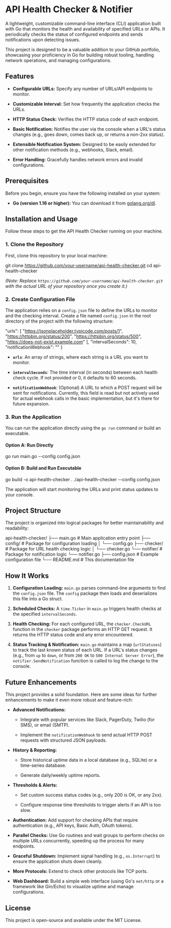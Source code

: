 # API Health Checker & Notifier

A lightweight, customizable command-line interface (CLI) application built with Go that monitors the health and availability of specified URLs or APIs. It periodically checks the status of configured endpoints and sends notifications upon detecting issues.

This project is designed to be a valuable addition to your GitHub portfolio, showcasing your proficiency in Go for building robust tooling, handling network operations, and managing configurations.

## Features

* **Configurable URLs:** Specify any number of URLs/API endpoints to monitor.

* **Customizable Interval:** Set how frequently the application checks the URLs.

* **HTTP Status Check:** Verifies the HTTP status code of each endpoint.

* **Basic Notification:** Notifies the user via the console when a URL's status changes (e.g., goes down, comes back up, or returns a non-2xx status).

* **Extensible Notification System:** Designed to be easily extended for other notification methods (e.g., webhooks, Slack, email).

* **Error Handling:** Gracefully handles network errors and invalid configurations.

## Prerequisites

Before you begin, ensure you have the following installed on your system:

* **Go (version 1.16 or higher):** You can download it from [golang.org/dl](https://golang.org/dl/).

## Installation and Usage

Follow these steps to get the API Health Checker running on your machine.

### 1. Clone the Repository

First, clone this repository to your local machine:

git clone https://github.com/your-username/api-health-checker.git
cd api-health-checker

*(Note: Replace `https://github.com/your-username/api-health-checker.git` with the actual URL of your repository once you create it.)*

### 2. Create Configuration File

The application relies on a `config.json` file to define the URLs to monitor and the checking interval. Create a file named `config.json` in the root directory of the project with the following structure:


"urls": [
"https://jsonplaceholder.typicode.com/posts/1",
"https://httpbin.org/status/200",
"https://httpbin.org/status/500",
"https://does-not-exist.example.com"
],
"intervalSeconds": 10,
"notificationWebhook": ""
}


* **`urls`**: An array of strings, where each string is a URL you want to monitor.

* **`intervalSeconds`**: The time interval (in seconds) between each health check cycle. If not provided or 0, it defaults to 60 seconds.

* **`notificationWebhook`**: (Optional) A URL to which a POST request will be sent for notifications. Currently, this field is read but not actively used for actual webhook calls in the basic implementation, but it's there for future expansion.

### 3. Run the Application

You can run the application directly using the `go run` command or build an executable.

#### Option A: Run Directly

go run main.go --config config.json

#### Option B: Build and Run Executable

go build -o api-health-checker .
./api-health-checker --config config.json

The application will start monitoring the URLs and print status updates to your console.

## Project Structure

The project is organized into logical packages for better maintainability and readability:


api-health-checker/
├── main.go               # Main application entry point
├── config/               # Package for configuration loading
│   └── config.go
├── checker/              # Package for URL health checking logic
│   └── checker.go
└── notifier/             # Package for notification logic
└── notifier.go
├── config.json           # Example configuration file
└── README.md             # This documentation file


## How It Works

1.  **Configuration Loading:** `main.go` parses command-line arguments to find the `config.json` file. The `config` package then loads and deserializes this file into a Go struct.

2.  **Scheduled Checks:** A `time.Ticker` in `main.go` triggers health checks at the specified `intervalSeconds`.

3.  **Health Checking:** For each configured URL, the `checker.CheckURL` function in the `checker` package performs an HTTP GET request. It returns the HTTP status code and any error encountered.

4.  **Status Tracking & Notification:** `main.go` maintains a map (`urlStatuses`) to track the last known status of each URL. If a URL's status changes (e.g., from `up` to `down`, or from `200 OK` to `500 Internal Server Error`), the `notifier.SendNotification` function is called to log the change to the console.

## Future Enhancements

This project provides a solid foundation. Here are some ideas for further enhancements to make it even more robust and feature-rich:

* **Advanced Notifications:**

    * Integrate with popular services like Slack, PagerDuty, Twilio (for SMS), or email (SMTP).

    * Implement the `notificationWebhook` to send actual HTTP POST requests with structured JSON payloads.

* **History & Reporting:**

    * Store historical uptime data in a local database (e.g., SQLite) or a time-series database.

    * Generate daily/weekly uptime reports.

* **Thresholds & Alerts:**

    * Set custom success status codes (e.g., only 200 is OK, or any 2xx).

    * Configure response time thresholds to trigger alerts if an API is too slow.

* **Authentication:** Add support for checking APIs that require authentication (e.g., API keys, Basic Auth, OAuth tokens).

* **Parallel Checks:** Use Go routines and wait groups to perform checks on multiple URLs concurrently, speeding up the process for many endpoints.

* **Graceful Shutdown:** Implement signal handling (e.g., `os.Interrupt`) to ensure the application shuts down cleanly.

* **More Protocols:** Extend to check other protocols like TCP ports.

* **Web Dashboard:** Build a simple web interface (using Go's `net/http` or a framework like Gin/Echo) to visualize uptime and manage configurations.

## License

This project is open-source and available under the MIT License.




